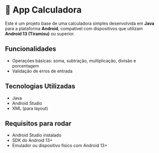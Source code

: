 # 🧮 App Calculadora

Este é um projeto base de uma calculadora simples desenvolvida em **Java** para a plataforma **Android**, compatível com dispositivos que utilizam **Android 13 (Tiramisu)** ou superior.

## Funcionalidades

- Operações básicas: soma, subtração, multiplicação, divisão e porcentagem
- Validação de erros de entrada

## Tecnologias Utilizadas

- Java
- Android Studio
- XML (para layout)

## Requisitos para rodar

- Android Studio instalado
- SDK do Android 13+
- Emulador ou dispositivo físico com Android 13+
